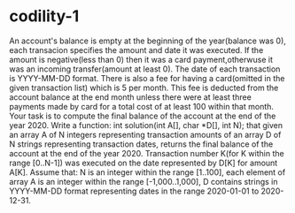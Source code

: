 # codility-1

An account's balance is empty at the beginning of the year(balance was 0), each transacion specifies the amount and date it was executed. If the amount is negative(less than 0) then it was a card payment,otherwuse it was an incoming transfer(amount at least 0). The date of each transaction is YYYY-MM-DD format. There is also a fee for having a card(omitted in the given transaction list) which is 5 per month. This fee is deducted from the account balance at the end month unless there were at least three payments made by card for a total cost of at least 100 within that month. Your task is to compute the final balance of the account at the end of the year 2020. Write a function: int solution(int A[], char *D[], int N); that given an array A of N integers representing transaction amounts of an array D of N strings representing transaction dates, returns the final balance of the account at the end of the year 2020. Transaction number K(for K within the range [0..N-1]) was executed on the date represented by D[K] for amount A[K]. Assume that: N is an integer within the range [1..100], each element of array A is an integer within the range [-1,000..1,000], D contains strings in YYYY-MM-DD format representing dates in the range 2020-01-01 to 2020-12-31.